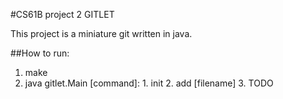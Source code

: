 #CS61B project 2 GITLET

This project is a miniature git written in java.

##How to run:
  1. make
  2. java gitlet.Main [command]:
    1. init
    2. add [filename]
    3. TODO
